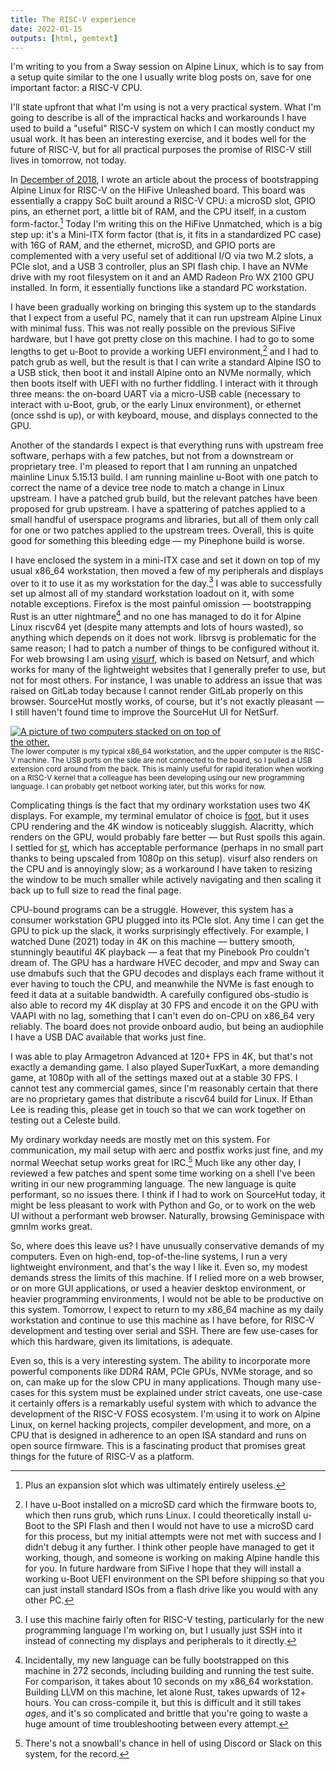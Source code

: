 ```yaml
---
title: The RISC-V experience
date: 2022-01-15
outputs: [html, gemtext]
---
```


I'm writing to you from a Sway session on Alpine Linux, which is to say from a
setup quite similar to the one I usually write blog posts on, save for one
important factor: a RISC-V CPU.

I'll state upfront that what I'm using is not a very practical system. What I'm
going to describe is all of the impractical hacks and workarounds I have used to
build a "useful" RISC-V system on which I can mostly conduct my usual work. It
has been an interesting exercise, and it bodes well for the future of RISC-V,
but for all practical purposes the promise of RISC-V still lives in tomorrow,
not today.

In [December of 2018], I wrote an article about the process of bootstrapping
Alpine Linux for RISC-V on the HiFive Unleashed board. This board was
essentially a crappy SoC built around a RISC-V CPU: a microSD slot, GPIO pins,
an ethernet port, a little bit of RAM, and the CPU itself, in a custom
form-factor.[^expansion] Today I'm writing this on the HiFive Unmatched, which
is a big step up: it's a Mini-ITX form factor (that is, it fits in a
standardized PC case) with 16G of RAM, and the ethernet, microSD, and GPIO ports
are complemented with a very useful set of additional I/O via two M.2 slots, a
PCIe slot, and a USB 3 controller, plus an SPI flash chip. I have an NVMe drive
with my root filesystem on it and an AMD Radeon Pro WX 2100 GPU installed. In
form, it essentially functions like a standard PC workstation.

[^expansion]: Plus an expansion slot which was ultimately entirely useless.

[December of 2018]: https://drewdevault.com/2018/12/20/Porting-Alpine-Linux-to-RISC-V.html

I have been gradually working on bringing this system up to the standards that I
expect from a useful PC, namely that it can run upstream Alpine Linux with
minimal fuss. This was not really possible on the previous SiFive hardware, but
I have got pretty close on this machine. I had to go to some lengths to get
u-Boot to provide a working UEFI environment,[^uefi] and I had to patch grub as
well, but the result is that I can write a standard Alpine ISO to a USB stick,
then boot it and install Alpine onto an NVMe normally, which then boots itself
with UEFI with no further fiddling. I interact with it through three means: the
on-board UART via a micro-USB cable (necessary to interact with u-Boot, grub, or
the early Linux environment), or ethernet (once sshd is up), or with keyboard,
mouse, and displays connected to the GPU.

[^uefi]: I have u-Boot installed on a microSD card which the firmware boots to,
  which then runs grub, which runs Linux. I could theoretically install u-Boot
  to the SPI Flash and then I would not have to use a microSD card for this
  process, but my initial attempts were not met with success and I didn't debug
  it any further. I think other people have managed to get it working, though,
  and someone is working on making Alpine handle this for you. In future
  hardware from SiFive I hope that they will install a working u-Boot UEFI
  environment on the SPI before shipping so that you can just install standard
  ISOs from a flash drive like you would with any other PC.

Another of the standards I expect is that everything runs with upstream free
software, perhaps with a few patches, but not from a downstream or proprietary
tree. I'm pleased to report that I am running an unpatched mainline Linux
5.15.13 build. I am running mainline u-Boot with one patch to correct the name
of a device tree node to match a change in Linux upstream. I have a patched grub
build, but the relevant patches have been proposed for grub upstream. I have a
spattering of patches applied to a small handful of userspace programs and
libraries, but all of them only call for one or two patches applied to the
upstream trees. Overall, this is quite good for something this bleeding edge
&mdash; my Pinephone build is worse.

I have enclosed the system in a mini-ITX case and set it down on top of my usual
x86_64 workstation, then moved a few of my peripherals and displays over to it
to use it as my workstation for the day.[^workstation] I was able to
successfully set up almost all of my standard workstation loadout on it, with
some notable exceptions. Firefox is the most painful omission &mdash;
bootstrapping Rust is an utter nightmare[^bootstrap] and no one has managed to
do it for Alpine Linux riscv64 yet (despite many attempts and lots of hours
wasted), so anything which depends on it does not work. librsvg is problematic
for the same reason; I had to patch a number of things to be configured without
it. For web browsing I am using [visurf], which is based on Netsurf, and which
works for many of the lightweight websites that I generally prefer to use, but
not for most others.  For instance, I was unable to address an issue that was
raised on GitLab today because I cannot render GitLab properly on this browser.
SourceHut mostly works, of course, but it's not exactly pleasant &mdash; I still
haven't found time to improve the SourceHut UI for NetSurf.

<a href="https://l.sr.ht/jJWl.jpg">
  <img src="https://l.sr.ht/jJWl.jpg" alt="A picture of two computers stacked on on top of the other." style="max-width: 70%" />
</a>

<div class="text-center"><small>The lower computer is my typical x86_64
workstation, and the upper computer is the RISC-V machine. The USB ports on the
side are not connected to the board, so I pulled a USB extension cord around
from the back. This is mainly useful for rapid iteration when working on a
RISC-V kernel that a colleague has been developing using our new programming
language. I can probably get netboot working later, but this works for
now.</small></div>

[^workstation]: I use this machine fairly often for RISC-V testing, particularly
  for the new programming language I'm working on, but I usually just SSH into
  it instead of connecting my displays and peripherals to it directly.
[^bootstrap]: Incidentally, my new language can be fully bootstrapped on this
  machine in 272 seconds, including building and running the test suite. For
  comparison, it takes about 10 seconds on my x86_64 workstation. Building LLVM
  on this machine, let alone Rust, takes upwards of 12+ hours. You can
  cross-compile it, but this is difficult and it still takes *ages*, and it's so
  complicated and brittle that you're going to waste a huge amount of time
  troubleshooting between every attempt.

[visurf]: https://sr.ht/~sircmpwn/visurf

Complicating things is the fact that my ordinary workstation uses two 4K
displays. For example, my terminal emulator of choice is [foot], but it uses CPU
rendering and the 4K window is noticeably sluggish. Alacritty, which renders on
the GPU, would probably fare better &mdash; but Rust spoils this again. I
settled for [st], which has acceptable performance (perhaps in no small part
thanks to being upscaled from 1080p on this setup). visurf also renders on the
CPU and is annoyingly slow; as a workaround I have taken to resizing the window
to be much smaller while actively navigating and then scaling it back up to full
size to read the final page.

[foot]: https://codeberg.org/dnkl/foot
[st]: https://st.suckless.org/

CPU-bound programs can be a struggle. However, this system has a consumer
workstation GPU plugged into its PCIe slot. Any time I can get the GPU to pick
up the slack, it works surprisingly effectively. For example, I watched Dune
(2021) today in 4K on this machine &mdash; buttery smooth, stunningly beautiful
4K playback &mdash; a feat that my Pinebook Pro couldn't dream of. The GPU has a
hardware HVEC decoder, and mpv and Sway can use dmabufs such that the GPU
decodes and displays each frame without it ever having to touch the CPU, and
meanwhile the NVMe is fast enough to feed it data at a suitable bandwidth. A
carefully configured obs-studio is also able to record my 4K display at 30 FPS
and encode it on the GPU with VAAPI with no lag, something that I can't even do
on-CPU on x86_64 very reliably. The board does not provide onboard audio, but
being an audiophile I have a USB DAC available that works just fine.

I was able to play Armagetron Advanced at 120+ FPS in 4K, but that's not exactly
a demanding game. I also played SuperTuxKart, a more demanding game, at 1080p
with all of the settings maxed out at a stable 30 FPS. I cannot test any
commercial games, since I'm reasonably certain that there are no proprietary
games that distribute a riscv64 build for Linux. If Ethan Lee is reading this,
please get in touch so that we can work together on testing out a Celeste build.

My ordinary workday needs are mostly met on this system. For communication, my
mail setup with aerc and postfix works just fine, and my normal Weechat setup
works great for IRC.[^discord] Much like any other day, I reviewed a few patches
and spent some time working on a shell I've been writing in our new programming
language. The new language is quite performant, so no issues there. I think if I
had to work on SourceHut today, it might be less pleasant to work with Python
and Go, or to work on the web UI without a performant web browser. Naturally,
browsing Geminispace with gmnlm works great.

[^discord]: There's not a snowball's chance in hell of using Discord or Slack on this system, for the record.

So, where does this leave us? I have unusually conservative demands of my
computers. Even on high-end, top-of-the-line systems, I run a very lightweight
environment, and that's the way I like it. Even so, my modest demands stress the
limits of this machine. If I relied more on a web browser, or on more GUI
applications, or used a heavier desktop environment, or heavier programming
environments, I would not be able to be productive on this system. Tomorrow, I
expect to return to my x86_64 machine as my daily workstation and continue to
use this machine as I have before, for RISC-V development and testing over
serial and SSH. There are few use-cases for which this hardware, given its
limitations, is adequate.

Even so, this is a very interesting system. The ability to incorporate more
powerful components like DDR4 RAM, PCIe GPUs, NVMe storage, and so on, can make
up for the slow CPU in many applications. Though many use-cases for this system
must be explained under strict caveats, one use-case it certainly offers is a
remarkably useful system with which to advance the development of the RISC-V
FOSS ecosystem. I'm using it to work on Alpine Linux, on kernel hacking
projects, compiler development, and more, on a CPU that is designed in adherence
to an open ISA standard and runs on open source firmware. This is a fascinating
product that promises great things for the future of RISC-V as a platform.
